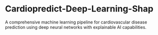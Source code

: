 # Cardiopredict-Deep-Learning-Shap
A comprehensive machine learning pipeline for cardiovascular disease prediction using deep neural networks with explainable AI capabilities.
